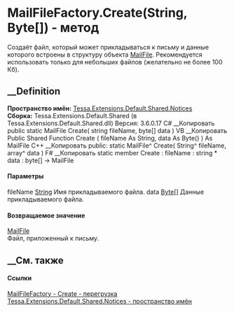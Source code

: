 # MailFileFactory.Create(String, Byte[]) - метод
Создаёт файл, который может прикладываться к письму и данные которого встроены
в структуру объекта [MailFile](T_Tessa_Notices_MailFile.htm). Рекомендуется
использовать только для небольших файлов (желательно не более 100 Кб).
## __Definition
 **Пространство имён:**
[Tessa.Extensions.Default.Shared.Notices](N_Tessa_Extensions_Default_Shared_Notices.htm)  
 **Сборка:** Tessa.Extensions.Default.Shared (в
Tessa.Extensions.Default.Shared.dll) Версия: 3.6.0.17
C# __Копировать
     public static MailFile Create(
    	string fileName,
    	byte[] data
    )
VB __Копировать
     Public Shared Function Create ( 
    	fileName As String,
    	data As Byte()
    ) As MailFile
C++ __Копировать
     public:
    static MailFile^ Create(
    	String^ fileName, 
    	array<unsigned char>^ data
    )
F# __Копировать
     static member Create : 
            fileName : string * 
            data : byte[] -> MailFile 
#### Параметры
fileName [String](https://learn.microsoft.com/dotnet/api/system.string)
    Имя прикладываемого файла.
data [Byte](https://learn.microsoft.com/dotnet/api/system.byte)[]
    Данные прикладываемого файла.
#### Возвращаемое значение
[MailFile](T_Tessa_Notices_MailFile.htm)  
Файл, приложенный к письму.
##  __См. также
#### Ссылки
[MailFileFactory -
](T_Tessa_Extensions_Default_Shared_Notices_MailFileFactory.htm)
[Create -
перегрузка](Overload_Tessa_Extensions_Default_Shared_Notices_MailFileFactory_Create.htm)
[Tessa.Extensions.Default.Shared.Notices - пространство
имён](N_Tessa_Extensions_Default_Shared_Notices.htm)
